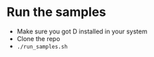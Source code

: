 # Run the samples

- Make sure you got D installed in your system
- Clone  the repo
- ``./run_samples.sh``
